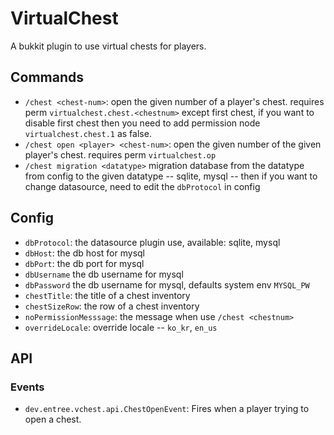 # VirtualChest

A bukkit plugin to use virtual chests for players.

## Commands

- `/chest <chest-num>`: open the given number of a player's chest. requires perm `virtualchest.chest.<chestnum>` except first chest, if you want to disable first chest then you need to add permission node `virtualchest.chest.1` as false.
- `/chest open <player> <chest-num>`: open the given number of the given player's chest. requires perm `virtualchest.op`
- `/chest migration <datatype>` migration database from the datatype from config to the given datatype -- sqlite, mysql -- then if you want to change datasource, need to edit the `dbProtocol` in config

## Config

- `dbProtocol`: the datasource plugin use, available: sqlite, mysql
- `dbHost`: the db host for mysql
- `dbPort`: the db port for mysql
- `dbUsername` the db username for mysql
- `dbPassword` the db username for mysql, defaults system env `MYSQL_PW`
- `chestTitle`: the title of a chest inventory
- `chestSizeRow`: the row of a chest inventory
- `noPermissionMesssage`: the message when use `/chest <chestnum>`
- `overrideLocale`: override locale -- `ko_kr`, `en_us`

## API

### Events

- `dev.entree.vchest.api.ChestOpenEvent`: Fires when a player trying to open a chest.